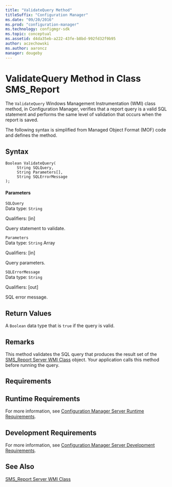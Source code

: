 ```yaml
---
title: "ValidateQuery Method"
titleSuffix: "Configuration Manager"
ms.date: "09/20/2016"
ms.prod: "configuration-manager"
ms.technology: configmgr-sdk
ms.topic: conceptual
ms.assetid: d4da35eb-a222-43fe-b8bd-992fd32f9b95
author: aczechowski
ms.author: aaroncz
manager: dougeby
---
```

# ValidateQuery Method in Class SMS_Report
The `ValidateQuery` Windows Management Instrumentation (WMI) class method, in Configuration Manager, verifies that a report query is a valid SQL statement and performs the same level of validation that occurs when the report is saved.  

 The following syntax is simplified from Managed Object Format (MOF) code and defines the method.  

## Syntax  

```  
Boolean ValidateQuery(  
     String SQLQuery,  
     String Parameters[],  
     String SQLErrorMessage  
);  
```  

#### Parameters  
 `SQLQuery`  
 Data type: `String`  

 Qualifiers: [in]  

 Query statement to validate.  

 `Parameters`  
 Data type: `String` Array  

 Qualifiers: [in]  

 Query parameters.  

 `SQLErrorMessage`  
 Data type: `String`  

 Qualifiers: [out]  

 SQL error message.  

## Return Values  
 A `Boolean` data type that is `true` if the query is valid.  

## Remarks  
 This method validates the SQL query that produces the result set of the [SMS_Report Server WMI Class](../../../develop/reference/misc/sms_report-server-wmi-class.md) object. Your application calls this method before running the query.  

## Requirements  

## Runtime Requirements  
 For more information, see [Configuration Manager Server Runtime Requirements](../../../develop/core/reqs/server-runtime-requirements.md).  

## Development Requirements  
 For more information, see [Configuration Manager Server Development Requirements](../../../develop/core/reqs/server-development-requirements.md).  

## See Also  
 [SMS_Report Server WMI Class](../../../develop/reference/misc/sms_report-server-wmi-class.md)
